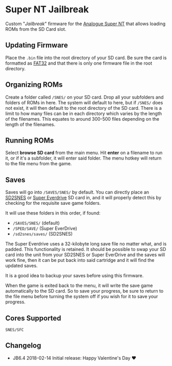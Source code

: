 # Super NT Jailbreak

Custom "*Jailbreak*" firmware for the [Analogue Super
NT](https://www.analogue.co/pages/super-nt/) that allows loading ROMs
from the SD Card slot.

## Updating Firmware 

Place the `.bin` file into the root directory of your SD card. Be sure
the card is formatted as [FAT32](https://en.wikipedia.org/wiki/FAT32)
and that there is only one firmware file in the root directory.

## Organizing ROMs

Create a folder called `/SNES/` on your SD card. Drop all your
subfolders and folders of ROMs in here.  The system will default to
here, but if `/SNES/` does not exist, it will then default to the root
directory of the SD card.  There is a limit to how many files can be
in each directory which varies by the length of the filenames.  This
equates to around 300-500 files depending on the length of the
filenames.

## Running ROMs

Select **browse SD card** from the main menu.  Hit **enter** on a
filename to run it, or if it's a subfolder, it will enter said folder.
The menu hotkey will return to the file menu from the game.

## Saves

Saves will go into `/SAVES/SNES/` by default.  You can directly place
an [SD2SNES](https://krikzz.com/store/home/27-sd2snes.html) or [Super
Everdrive](https://krikzz.com/store/home/13-super-everdrive-v2.html)
SD card in, and it will properly detect this by checking for the
requisite save game folders.

It will use these folders in this order, if found:

- `/SAVES/SNES/` (default)
- `/SPED/SAVE/` (Super EverDrive)
- `/sd2snes/saves/` (SD2SNES)

The Super Everdrive uses a 32-kilobyte long save file no matter what,
and is padded.  This functionality is retained.  It should be possible
to swap your SD card into the unit from your SD2SNES or Super
EverDrive and the saves will work fine, then it can be put back into
said cartridge and it will find the updated saves.

It is a good idea to backup your saves before using this firmware.

When the game is exited back to the menu, it will write the save game
automatically to the SD card.  So to save your progress, be sure to
return to the file menu before turning the system off if you wish for
it to save your progress.

## Cores Supported

`SNES/SFC`

## Changelog

- JB6.4 2018-02-14 Initial release: Happy Valentine's Day :heart:
